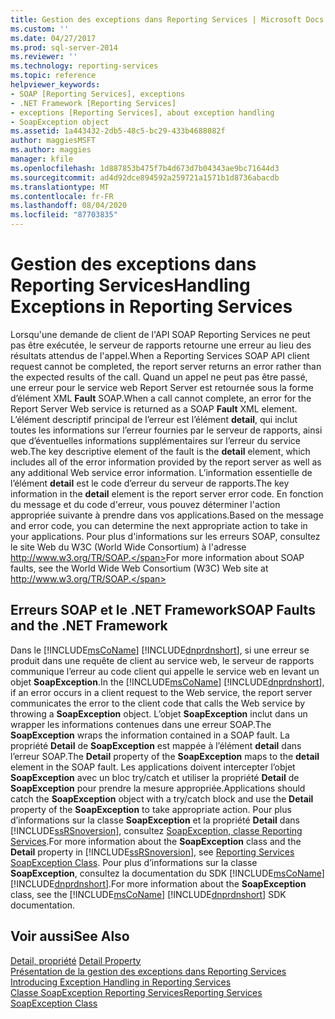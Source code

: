 ```yaml
---
title: Gestion des exceptions dans Reporting Services | Microsoft Docs
ms.custom: ''
ms.date: 04/27/2017
ms.prod: sql-server-2014
ms.reviewer: ''
ms.technology: reporting-services
ms.topic: reference
helpviewer_keywords:
- SOAP [Reporting Services], exceptions
- .NET Framework [Reporting Services]
- exceptions [Reporting Services], about exception handling
- SoapException object
ms.assetid: 1a443432-2db5-48c5-bc29-433b4688082f
author: maggiesMSFT
ms.author: maggies
manager: kfile
ms.openlocfilehash: 1d887853b475f7b4d673d7b04343ae9bc71644d3
ms.sourcegitcommit: ad4d92dce894592a259721a1571b1d8736abacdb
ms.translationtype: MT
ms.contentlocale: fr-FR
ms.lasthandoff: 08/04/2020
ms.locfileid: "87703835"
---
```

# <a name="handling-exceptions-in-reporting-services"></a><span data-ttu-id="5a1e6-102">Gestion des exceptions dans Reporting Services</span><span class="sxs-lookup"><span data-stu-id="5a1e6-102">Handling Exceptions in Reporting Services</span></span>
  <span data-ttu-id="5a1e6-103">Lorsqu'une demande de client de l'API SOAP Reporting Services ne peut pas être exécutée, le serveur de rapports retourne une erreur au lieu des résultats attendus de l'appel.</span><span class="sxs-lookup"><span data-stu-id="5a1e6-103">When a Reporting Services SOAP API client request cannot be completed, the report server returns an error rather than the expected results of the call.</span></span> <span data-ttu-id="5a1e6-104">Quand un appel ne peut pas être passé, une erreur pour le service web Report Server est retournée sous la forme d’élément XML **Fault** SOAP.</span><span class="sxs-lookup"><span data-stu-id="5a1e6-104">When a call cannot complete, an error for the Report Server Web service is returned as a SOAP **Fault** XML element.</span></span> <span data-ttu-id="5a1e6-105">L’élément descriptif principal de l’erreur est l’élément **detail**, qui inclut toutes les informations sur l’erreur fournies par le serveur de rapports, ainsi que d’éventuelles informations supplémentaires sur l’erreur du service web.</span><span class="sxs-lookup"><span data-stu-id="5a1e6-105">The key descriptive element of the fault is the **detail** element, which includes all of the error information provided by the report server as well as any additional Web service error information.</span></span> <span data-ttu-id="5a1e6-106">L’information essentielle de l’élément **detail** est le code d’erreur du serveur de rapports.</span><span class="sxs-lookup"><span data-stu-id="5a1e6-106">The key information in the **detail** element is the report server error code.</span></span> <span data-ttu-id="5a1e6-107">En fonction du message et du code d'erreur, vous pouvez déterminer l'action appropriée suivante à prendre dans vos applications.</span><span class="sxs-lookup"><span data-stu-id="5a1e6-107">Based on the message and error code, you can determine the next appropriate action to take in your applications.</span></span> <span data-ttu-id="5a1e6-108">Pour plus d'informations sur les erreurs SOAP, consultez le site Web du W3C (World Wide Consortium) à l'adresse http://www.w3.org/TR/SOAP.</span><span class="sxs-lookup"><span data-stu-id="5a1e6-108">For more information about SOAP faults, see the World Wide Web Consortium (W3C) Web site at http://www.w3.org/TR/SOAP.</span></span>  
  
## <a name="soap-faults-and-the-net-framework"></a><span data-ttu-id="5a1e6-109">Erreurs SOAP et le .NET Framework</span><span class="sxs-lookup"><span data-stu-id="5a1e6-109">SOAP Faults and the .NET Framework</span></span>  
 <span data-ttu-id="5a1e6-110">Dans le [!INCLUDE[msCoName](../../includes/msconame-md.md)] [!INCLUDE[dnprdnshort](../../includes/dnprdnshort-md.md)], si une erreur se produit dans une requête de client au service web, le serveur de rapports communique l’erreur au code client qui appelle le service web en levant un objet **SoapException**.</span><span class="sxs-lookup"><span data-stu-id="5a1e6-110">In the [!INCLUDE[msCoName](../../includes/msconame-md.md)] [!INCLUDE[dnprdnshort](../../includes/dnprdnshort-md.md)], if an error occurs in a client request to the Web service, the report server communicates the error to the client code that calls the Web service by throwing a **SoapException** object.</span></span> <span data-ttu-id="5a1e6-111">L’objet **SoapException** inclut dans un wrapper les informations contenues dans une erreur SOAP.</span><span class="sxs-lookup"><span data-stu-id="5a1e6-111">The **SoapException** wraps the information contained in a SOAP fault.</span></span> <span data-ttu-id="5a1e6-112">La propriété **Detail** de **SoapException** est mappée à l’élément **detail** dans l’erreur SOAP.</span><span class="sxs-lookup"><span data-stu-id="5a1e6-112">The **Detail** property of the **SoapException** maps to the **detail** element in the SOAP fault.</span></span> <span data-ttu-id="5a1e6-113">Les applications doivent intercepter l’objet **SoapException** avec un bloc try/catch et utiliser la propriété **Detail** de **SoapException** pour prendre la mesure appropriée.</span><span class="sxs-lookup"><span data-stu-id="5a1e6-113">Applications should catch the **SoapException** object with a try/catch block and use the **Detail** property of the **SoapException** to take appropriate action.</span></span> <span data-ttu-id="5a1e6-114">Pour plus d’informations sur la classe **SoapException** et la propriété **Detail** dans [!INCLUDE[ssRSnoversion](../../includes/ssrsnoversion-md.md)], consultez [SoapException, classe Reporting Services](soapexception-class/reporting-services-soapexception-class.md).</span><span class="sxs-lookup"><span data-stu-id="5a1e6-114">For more information about the **SoapException** class and the **Detail** property in [!INCLUDE[ssRSnoversion](../../includes/ssrsnoversion-md.md)], see [Reporting Services SoapException Class](soapexception-class/reporting-services-soapexception-class.md).</span></span> <span data-ttu-id="5a1e6-115">Pour plus d’informations sur la classe **SoapException**, consultez la documentation du SDK [!INCLUDE[msCoName](../../includes/msconame-md.md)] [!INCLUDE[dnprdnshort](../../includes/dnprdnshort-md.md)].</span><span class="sxs-lookup"><span data-stu-id="5a1e6-115">For more information about the **SoapException** class, see the [!INCLUDE[msCoName](../../includes/msconame-md.md)] [!INCLUDE[dnprdnshort](../../includes/dnprdnshort-md.md)] SDK documentation.</span></span>  
  
## <a name="see-also"></a><span data-ttu-id="5a1e6-116">Voir aussi</span><span class="sxs-lookup"><span data-stu-id="5a1e6-116">See Also</span></span>  
 <span data-ttu-id="5a1e6-117">[Detail, propriété](soapexception-class/detail-property.md) </span><span class="sxs-lookup"><span data-stu-id="5a1e6-117">[Detail Property](soapexception-class/detail-property.md) </span></span>  
 <span data-ttu-id="5a1e6-118">[Présentation de la gestion des exceptions dans Reporting Services](introducing-exception-handling-in-reporting-services.md) </span><span class="sxs-lookup"><span data-stu-id="5a1e6-118">[Introducing Exception Handling in Reporting Services](introducing-exception-handling-in-reporting-services.md) </span></span>  
 [<span data-ttu-id="5a1e6-119">Classe SoapException Reporting Services</span><span class="sxs-lookup"><span data-stu-id="5a1e6-119">Reporting Services SoapException Class</span></span>](soapexception-class/reporting-services-soapexception-class.md)  
  
  
